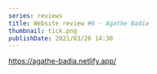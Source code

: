 ```yaml
---
series: reviews
title: Website review #6 - Agathe Badia
thumbnail: tick.png
publishDate: 2021/03/26 14:30
---
```


https://agathe-badia.netlify.app/